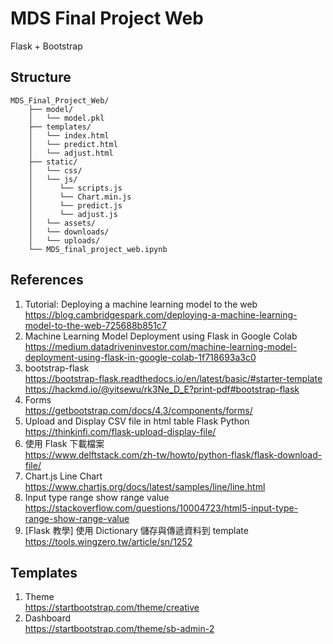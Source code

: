 # MDS Final Project Web

Flask + Bootstrap

## Structure

```
MDS_Final_Project_Web/
    ├── model/
    │   └── model.pkl
    ├── templates/
    │   └── index.html
    │   └── predict.html
    │   └── adjust.html    
    ├── static/
    │   └── css/
    │   └── js/
    │      └── scripts.js
    │      └── Chart.min.js
    │      └── predict.js
    │      └── adjust.js
    │   └── assets/
    │   └── downloads/
    │   └── uploads/
    └── MDS_final_project_web.ipynb
```


## References

1. Tutorial: Deploying a machine learning model to the web<br/>https://blog.cambridgespark.com/deploying-a-machine-learning-model-to-the-web-725688b851c7
2. Machine Learning Model Deployment using Flask in Google Colab<br/>https://medium.datadriveninvestor.com/machine-learning-model-deployment-using-flask-in-google-colab-1f718693a3c0
3. bootstrap-flask<br/>https://bootstrap-flask.readthedocs.io/en/latest/basic/#starter-template<br/>https://hackmd.io/@yitsewu/rk3Ne_D_E?print-pdf#bootstrap-flask
4. Forms<br/>https://getbootstrap.com/docs/4.3/components/forms/
5. Upload and Display CSV file in html table Flask Python<br/>https://thinkinfi.com/flask-upload-display-file/
6. 使用 Flask 下載檔案<br/>https://www.delftstack.com/zh-tw/howto/python-flask/flask-download-file/
7. Chart.js Line Chart<br/>https://www.chartjs.org/docs/latest/samples/line/line.html
8. Input type range show range value<br/>https://stackoverflow.com/questions/10004723/html5-input-type-range-show-range-value
9. [Flask 教學] 使用 Dictionary 儲存與傳遞資料到 template<br/>https://tools.wingzero.tw/article/sn/1252


## Templates

1. Theme<br/>https://startbootstrap.com/theme/creative
2. Dashboard<br/>https://startbootstrap.com/theme/sb-admin-2

